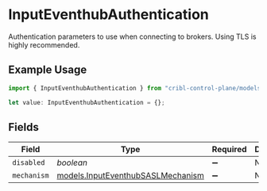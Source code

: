# InputEventhubAuthentication

Authentication parameters to use when connecting to brokers. Using TLS is highly recommended.

## Example Usage

```typescript
import { InputEventhubAuthentication } from "cribl-control-plane/models";

let value: InputEventhubAuthentication = {};
```

## Fields

| Field                                                                        | Type                                                                         | Required                                                                     | Description                                                                  |
| ---------------------------------------------------------------------------- | ---------------------------------------------------------------------------- | ---------------------------------------------------------------------------- | ---------------------------------------------------------------------------- |
| `disabled`                                                                   | *boolean*                                                                    | :heavy_minus_sign:                                                           | N/A                                                                          |
| `mechanism`                                                                  | [models.InputEventhubSASLMechanism](../models/inputeventhubsaslmechanism.md) | :heavy_minus_sign:                                                           | N/A                                                                          |